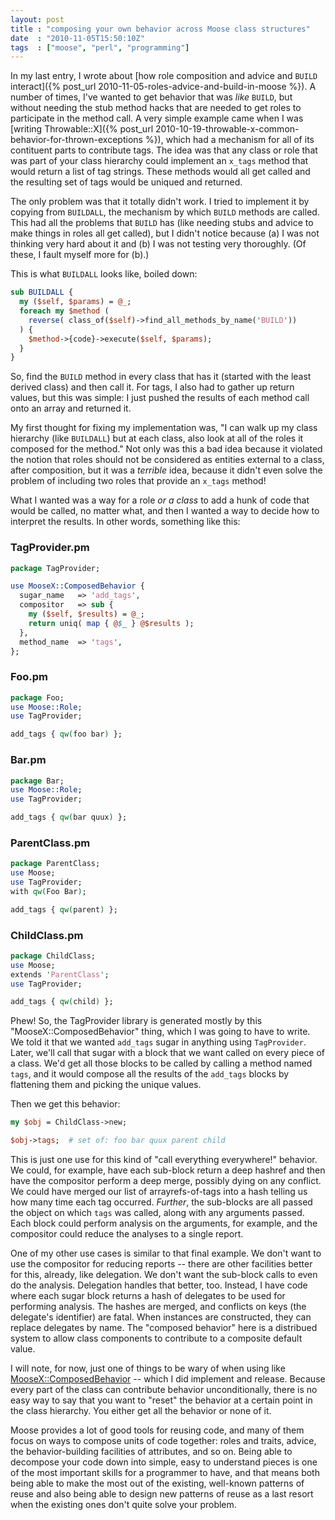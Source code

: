 ```yaml
---
layout: post
title : "composing your own behavior across Moose class structures"
date  : "2010-11-05T15:50:10Z"
tags  : ["moose", "perl", "programming"]
---
```

In my last entry, I wrote about [how role composition and advice and `BUILD`
interact]({% post_url 2010-11-05-roles-advice-and-build-in-moose %}).  A number
of times, I've wanted to get behavior that was *like* `BUILD`, but without
needing the stub method hacks that are needed to get roles to participate in
the method call.  A very simple example came when I was [writing
Throwable::X]({% post_url
2010-10-19-throwable-x-common-behavior-for-thrown-exceptions %}), which had a
mechanism for all of its contituent parts to contribute tags.  The idea was
that any class or role that was part of your class hierarchy could implement an
`x_tags` method that would return a list of tag strings.  These methods would
all get called and the resulting set of tags would be uniqued and returned.

The only problem was that it totally didn't work.  I tried to implement it by
copying from `BUILDALL`, the mechanism by which `BUILD` methods are called.
This had all the problems that `BUILD` has (like needing stubs and advice to
make things in roles all get called), but I didn't notice because (a) I was not
thinking very hard about it and (b) I was not testing very thoroughly.  (Of
these, I fault myself more for (b).)

This is what `BUILDALL` looks like, boiled down:

```perl
sub BUILDALL {
  my ($self, $params) = @_;
  foreach my $method (
    reverse( class_of($self)->find_all_methods_by_name('BUILD'))
  ) {
    $method->{code}->execute($self, $params);
  }
}
```

So, find the `BUILD` method in every class that has it (started with the least
derived class) and then call it.  For tags, I also had to gather up return
values, but this was simple:  I just pushed the results of each method call
onto an array and returned it.

My first thought for fixing my implementation was, "I can walk up my class
hierarchy (like `BUILDALL`) but at each class, also look at all of the roles it
composed for the method."  Not only was this a bad idea because it violated the
notion that roles should not be considered as entities external to a class,
after composition, but it was a *terrible* idea, because it didn't even solve
the problem of including two roles that provide an `x_tags` method!

What I wanted was a way for a role *or a class* to add a hunk of code that
would be called, no matter what, and then I wanted a way to decide how to
interpret the results.  In other words, something like this:

### TagProvider.pm

```perl
package TagProvider;

use MooseX::ComposedBehavior {
  sugar_name   => 'add_tags',
  compositor   => sub {
    my ($self, $results) = @_;
    return uniq( map { @$_ } @$results );
  },
  method_name  => 'tags',
};
```

### Foo.pm

```perl
package Foo;
use Moose::Role;
use TagProvider;

add_tags { qw(foo bar) };
```

### Bar.pm

```perl
package Bar;
use Moose::Role;
use TagProvider;

add_tags { qw(bar quux) };
```

### ParentClass.pm

```perl
package ParentClass;
use Moose;
use TagProvider;
with qw(Foo Bar);

add_tags { qw(parent) };
```

### ChildClass.pm

```perl
package ChildClass;
use Moose;
extends 'ParentClass';
use TagProvider;

add_tags { qw(child) };
```

Phew!  So, the TagProvider library is generated mostly by this
"MooseX::ComposedBehavior" thing, which I was going to have to write.  We told
it that we wanted `add_tags` sugar in anything using `TagProvider`.  Later,
we'll call that sugar with a block that we want called on every piece of a
class.  We'd get all those blocks to be called by calling a method named
`tags`, and it would compose all the results of the `add_tags` blocks by
flattening them and picking the unique values.

Then we get this behavior:

```perl
my $obj = ChildClass->new;

$obj->tags;  # set of: foo bar quux parent child
```

This is just one use for this kind of "call everything everywhere!" behavior.
We could, for example, have each sub-block return a deep hashref and then have
the compositor perform a deep merge, possibly dying on any conflict.  We could
have merged our list of arrayrefs-of-tags into a hash telling us how many time
each tag occurred.  *Further*, the sub-blocks are all passed the object on
which `tags` was called, along with any arguments passed.  Each block could
perform analysis on the arguments, for example, and the compositor could reduce
the analyses to a single report.

One of my other use cases is similar to that final example.  We don't want to
use the compositor for reducing reports -- there are other facilities better
for this, already, like delegation.  We don't want the sub-block calls to even
do the analysis.  Delegation handles that better, too.  Instead, I have code
where each sugar block returns a hash of delegates to be used for performing
analysis.  The hashes are merged, and conflicts on keys (the delegate's
identifier) are fatal.  When instances are constructed, they can replace
delegates by name.  The "composed behavior" here is a distribued system to
allow class components to contribute to a composite default value.

I will note, for now, just one of things to be wary of when using like
[MooseX::ComposedBehavior](http://search.cpan.org/dist/MooseX-ComposedBehavior/)
-- which I did implement and release.  Because every part of the class can
contribute behavior unconditionally, there is no easy way to say that you want
to "reset" the behavior at a certain point in the class hierarchy.  You either
get all the behavior or none of it.

Moose provides a lot of good tools for reusing code, and many of them focus on
ways to compose units of code together:  roles and traits, advice, the
behavior-building facilities of attributes, and so on.  Being able to decompose
your code down into simple, easy to understand pieces is one of the most
important skills for a programmer to have, and that means both being able to
make the most out of the existing, well-known patterns of reuse and also being
able to design new patterns of reuse as a last resort when the existing ones
don't quite solve your problem.

